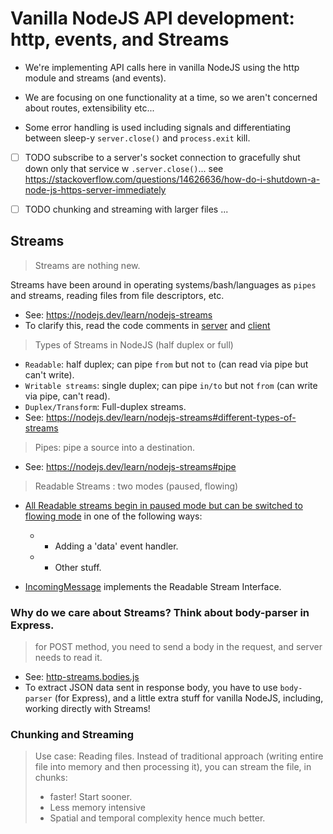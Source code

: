 # Vanilla NodeJS API development: http, events, and Streams

- We're implementing API calls here in vanilla NodeJS using the http module and streams (and events).

- We are focusing on one functionality at a time, so we aren't concerned about routes, extensibility etc...

- Some error handling is used including signals and differentiating between sleep-y `server.close()` and `process.exit` kill.

- [ ] TODO subscribe to a server's socket connection to gracefully shut down only that service w `.server.close()`... see https://stackoverflow.com/questions/14626636/how-do-i-shutdown-a-node-js-https-server-immediately

- [ ] TODO chunking and streaming with larger files ...

## Streams

> Streams are nothing new.

Streams have been around in operating systems/bash/languages as `pipes` and streams, reading files from file descriptors, etc.

- See: https://nodejs.dev/learn/nodejs-streams
- To clarify this, read the code comments in [server](http-streams-bodies.js) and [client](client.js)

> Types of Streams in NodeJS (half duplex or full)

- `Readable`: half duplex; can pipe `from` but not `to` (can read via pipe but can't write).
- `Writable streams`: single duplex; can pipe `in/to` but not `from` (can write via pipe, can't read).
- `Duplex/Transform`: Full-duplex streams.
- See: https://nodejs.dev/learn/nodejs-streams#different-types-of-streams

> Pipes: pipe a source into a destination.

- See: https://nodejs.dev/learn/nodejs-streams#pipe

> Readable Streams : two modes (paused, flowing)

- [All Readable streams begin in paused mode but can be switched to flowing mode](https://nodejs.org/dist/latest-v8.x/docs/api/stream.html#stream_two_modes) in one of the following ways:
     * - Adding a 'data' event handler.
     * - Other stuff.
     
- [IncomingMessage](https://nodejs.org/dist/latest-v8.x/docs/api/http.html#http_class_http_incomingmessage) implements the Readable Stream Interface. 


### Why do we care about Streams? Think about body-parser in Express.

> for POST method, you need to send a body in the request, and server needs to read it.

- See: [http-streams.bodies.js](http-streams-bodies.js)
- To extract JSON data sent in response body, you have to use `body-parser` (for Express), and a little extra stuff for vanilla NodeJS, including, working directly with Streams!

### Chunking and Streaming

> Use case: Reading files. Instead of traditional approach (writing entire file into memory and then processing it), you can stream the file, in chunks:
> * faster! Start sooner.
> * Less memory intensive
> * Spatial and temporal complexity hence much better.
